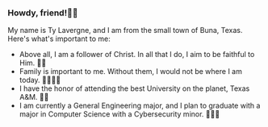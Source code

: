 ### Howdy, friend!✌🏻

My name is Ty Lavergne, and I am from the small town of Buna, Texas. Here's what's important to me:

- Above all, I am a follower of Christ. In all that I do, I aim to be faithful to Him. 🙌🏻
- Family is important to me. Without them, I would not be where I am today. 👨‍👩‍👧‍👦
- I have the honor of attending the best University on the planet, Texas A&M. 👍🏻
- I am currently a General Engineering major, and I plan to graduate with a major in Computer Science with a Cybersecurity minor. 🧑🏼‍💻
